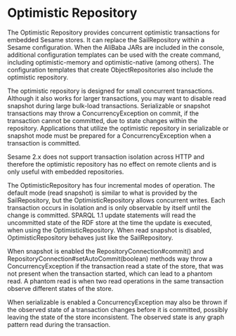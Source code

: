 Optimistic Repository
=====================
 
 The Optimistic Repository provides concurrent optimistic
 transactions for embedded Sesame stores. It can replace the
 SailRepository within a Sesame configuration. When the AliBaba JARs are
 included in the console, additional configuration templates can be used
 with the create command, including optimistic-memory and
 optimistic-native (among others). The configuration templates that
 create ObjectRepositories also include the optimistic repository.

 The optimistic repository is designed for small concurrent transactions.
 Although it also works for larger transactions, you may want to disable read
 snapshot during large bulk-load transactions. Serializable or snapshot
 transactions may throw a ConcurrencyException on commit, if the
 transaction cannot be committed, due to state changes within the
 repository. Applications that utilize the optimistic repository in serializable
 or snapshot mode must be
 prepared for a ConcurrencyException when a transaction is committed.

 Sesame 2.x does not support transaction isolation across HTTP and
 therefore the optimistic repository has no effect on remote clients and
 is only useful with embedded repositories.

 The OptimisticRepository has four incremental modes of operation. The default
 mode (read snapshot) is similar to what is provided by the SailRepository, but
 the OptimisticRepository allows concurrent writes. Each transaction occurs in
 isolation and is only observable by itself until the change is committed.
 SPARQL 1.1 update statements will read the uncommitted state of the RDF store
 at the time the update is executed, when using the OptimisticRepository. When
 read snapshot is disabled, OptimisticRepository behaves just like the SailRepository.

 When snapshot is enabled the RepositoryConnection#commit() and
 RepositoryConnection#setAutoCommit(boolean) methods way throw a
 ConcurrencyException if the transaction read a state of the store, that was not
 present when the transaction started, which can lead to a phantom read. A
 phantom read is when two read operations in the same transaction observe
 different states of the store.

 When serializable is enabled a ConcurrencyException may also be thrown if the
 observed state of a transaction changes before it is committed, possibly
 leaving the state of the store inconsistent. The observed state is any graph
 pattern read during the transaction.
